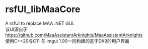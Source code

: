 # rsfUI_libMaaCore  
A rsfUI to replace MAA .NET GUI.  
该UI源自于 https://github.com/MaaAssistantArknights/MaaAssistantArknights  
使用C++20与C11 与 imgui 1.90一同构建的基于DX9的用户界面  
